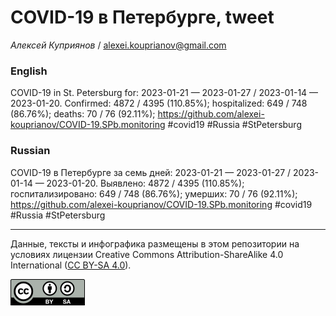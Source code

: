 COVID-19 в Петербурге, tweet
============================

*Алексей Куприянов* /
<a href="mailto:alexei.kouprianov@gmail.com" class="email">alexei.kouprianov@gmail.com</a>

### English

COVID-19 in St. Petersburg for: 2023-01-21 — 2023-01-27 / 2023-01-14 —
2023-01-20. Сonfirmed: 4872 / 4395 (110.85%); hospitalized: 649 / 748
(86.76%); deaths: 70 / 76 (92.11%);
<a href="https://github.com/alexei-kouprianov/COVID-19.SPb.monitoring" class="uri">https://github.com/alexei-kouprianov/COVID-19.SPb.monitoring</a>
\#covid19 \#Russia \#StPetersburg

### Russian

COVID-19 в Петербурге за семь дней: 2023-01-21 — 2023-01-27 / 2023-01-14
— 2023-01-20. Выявлено: 4872 / 4395 (110.85%); госпитализировано: 649 /
748 (86.76%); умерших: 70 / 76 (92.11%);
<a href="https://github.com/alexei-kouprianov/COVID-19.SPb.monitoring" class="uri">https://github.com/alexei-kouprianov/COVID-19.SPb.monitoring</a>
\#covid19 \#Russia \#StPetersburg

------------------------------------------------------------------------

Данные, тексты и инфографика размещены в этом репозитории на условиях
лицензии Creative Commons Attribution-ShareAlike 4.0 International ([CC
BY-SA 4.0](https://creativecommons.org/licenses/by-sa/4.0/)).

![](../misc/CC-BY-SA-icon.png "CC-BY-SA")
